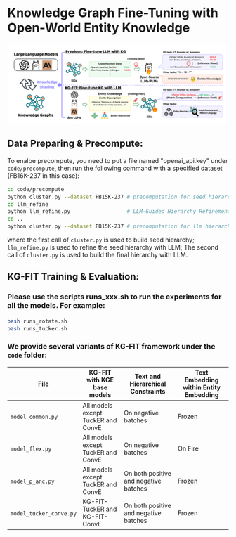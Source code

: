 # Knowledge Graph Fine-Tuning with Open-World Entity Knowledge

![alt text](/images/abstract.png "Overview of KG-FIT")

## Data Preparing & Precompute:

To enalbe precompute, you need to put a file named "openai_api.key" under ```code/precompute```, then run the following command with a specified dataset (FB16K-237 in this case):
```bash
cd code/precompute
python cluster.py --dataset FB15K-237 # precomputation for seed hierarchy
cd llm_refine
python llm_refine.py                  # LLM-Guided Hierarchy Refinement (LHR)
cd ..
python cluster.py --dataset FB15K-237 # precomputation for llm hierarchy
```

where the first call of ```cluster.py``` is used to build seed hierarchy; ```llm_refine.py``` is used to refine the seed hierarchy with LLM; The second call of ```cluster.py``` is used to build the final hierarchy with LLM.
<!-- (```rerank_label.py``` is used to create the k-hop training set entities for each entity in the dataset, for graph-based re-ranking purpose. ) -->


## KG-FIT Training & Evaluation:

### Please use the scripts runs_xxx.sh to run the experiments for all the models. For example:

```bash
bash runs_rotate.sh
bash runs_tucker.sh
```

### We provide several variants of KG-FIT framework under the ```code``` folder:

| File                      | KG-FIT with KGE base models                     | Text and Hierarchical Constraints   | Text Embedding within Entity Embedding |
|---------------------------|--------------------------------------------------|-------------------------------------|----------------------------------------|
| `model_common.py`         | All models except TuckER and ConvE              | On negative batches                 | Frozen                                 |
| `model_flex.py`           | All models except TuckER and ConvE              | On negative batches                 | On Fire                                |
| `model_p_anc.py`          | All models except TuckER and ConvE              | On both positive and negative batches | Frozen                               |
| `model_tucker_conve.py`   | KG-FIT-TuckER and KG-FIT-ConvE                  | On both positive and negative batches | Frozen                               |

